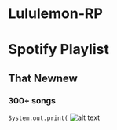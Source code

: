 # Lululemon-RP

# Spotify Playlist
## That Newnew
### 300+ songs

`System.out.print(`
	![alt text]()
